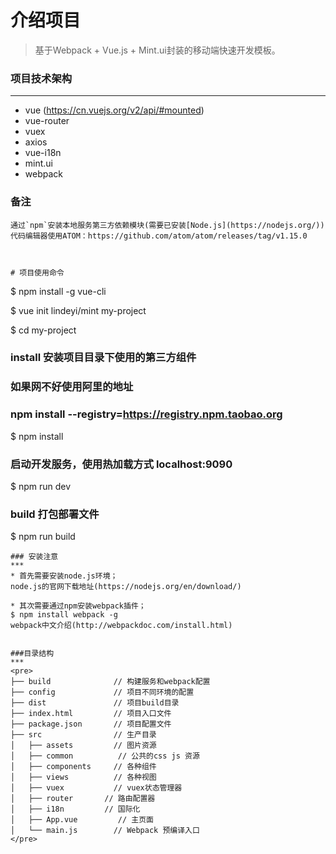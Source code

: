 # 介绍项目

> 基于Webpack + Vue.js + Mint.ui封装的移动端快速开发模板。

### 项目技术架构

***
*  vue  (https://cn.vuejs.org/v2/api/#mounted)
*  vue-router
*  vuex
*  axios
*  vue-i18n
*  mint.ui
*  webpack

### 备注
```
通过`npm`安装本地服务第三方依赖模块(需要已安装[Node.js](https://nodejs.org/))
代码编辑器使用ATOM：https://github.com/atom/atom/releases/tag/v1.15.0



# 项目使用命令

``` 
$ npm install -g vue-cli

$ vue init lindeyi/mint my-project

$ cd my-project
### install 安装项目目录下使用的第三方组件
### 如果网不好使用阿里的地址
### npm install --registry=https://registry.npm.taobao.org
$ npm install

### 启动开发服务，使用热加载方式 localhost:9090
$ npm run dev

### build 打包部署文件
$ npm run build

```
### 安装注意
***
* 首先需要安装node.js环境；
node.js的官网下载地址(https://nodejs.org/en/download/)

* 其次需要通过npm安装webpack插件；
$ npm install webpack -g
webpack中文介绍(http://webpackdoc.com/install.html)


###目录结构
***
<pre>
├── build              // 构建服务和webpack配置
├── config             // 项目不同环境的配置
├── dist               // 项目build目录
├── index.html         // 项目入口文件
├── package.json       // 项目配置文件
├── src                // 生产目录
│   ├── assets         // 图片资源
│   ├── common          // 公共的css js 资源
│   ├── components     // 各种组件
│   ├── views          // 各种视图
│   ├── vuex           // vuex状态管理器
│   ├── router		 // 路由配置器
│   ├── i18n		 // 国际化
│   ├── App.vue         // 主页面 
│   └── main.js        // Webpack 预编译入口
</pre>
